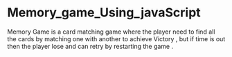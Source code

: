 # Memory_game_Using_javaScript
Memory Game is a card matching game where the player need to find all the cards by matching one with another to achieve Victory , but if time is out then the player lose and can retry by restarting the game .
